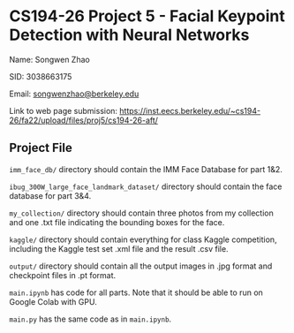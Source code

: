 # CS194-26 Project 5 - Facial Keypoint Detection with Neural Networks

Name: Songwen Zhao

SID: 3038663175

Email: songwenzhao@berkeley.edu

Link to web page submission: https://inst.eecs.berkeley.edu/~cs194-26/fa22/upload/files/proj5/cs194-26-aft/

## Project File

`imm_face_db/` directory should contain the IMM Face Database for part 1&2.

`ibug_300W_large_face_landmark_dataset/` directory should contain the face database for part 3&4.

`my_collection/` directory should contain three photos from my collection and one .txt file indicating the bounding boxes for the face.

`kaggle/` directory should contain everything for class Kaggle competition, including the Kaggle test set .xml file and the result .csv file.

`output/` directory should contain all the output images in .jpg format and checkpoint files in .pt format.

`main.ipynb` has code for all parts. Note that it should be able to run on Google Colab with GPU.

`main.py` has the same code as in `main.ipynb`.